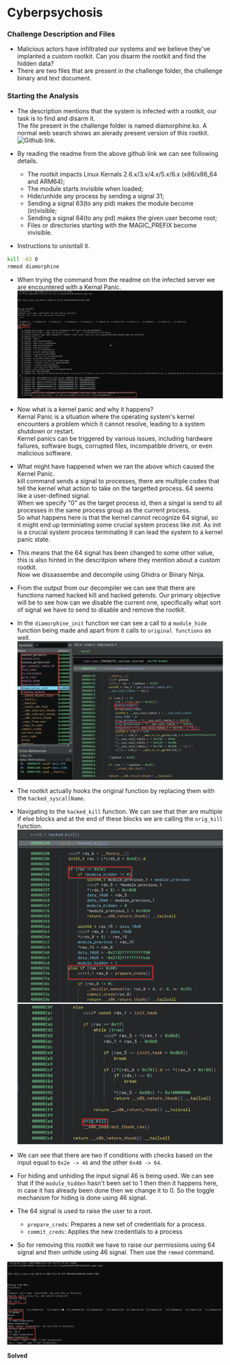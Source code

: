 # Cyberpsychosis

### Challenge Description and Files
- Malicious actors have infiltrated our systems and we believe they've implanted a custom rootkit. Can you disarm the rootkit and find the hidden data?
- There are two files that are present in the challenge folder, the challenge binary and text document.

### Starting the Analysis
- The description mentions that the system is infected with a rootkit, our task is to find and disarm it.\
The file present in the challenge folder is named diamorphine.ko. A normal web search shows an alerady present version of this rootkit. ![Github link](https://github.com/m0nad/Diamorphine).

- By reading the readme from the above github link we can see following details.
    - The rootkit impacts Linux Kernals 2.6.x/3.x/4.x/5.x/6.x (x86/x86_64 and ARM64);
    - The module starts invisible when loaded;
    - Hide/unhide any process by sending a signal 31;
    - Sending a signal 63(to any pid) makes the module become (in)visible;
    - Sending a signal 64(to any pid) makes the given user become root;
    - Files or directories starting with the MAGIC_PREFIX become invisible.

- Instructions to unisntall it.
```sh
kill -63 0
rmmod diamorphine
```

- When trying the command from the readme on the infected server we are encountered with a Kernal Panic.
![kernel Panic](kernel_panic.png)

- Now what is a kernel panic and why it happens?\
Kernal Panic is a situation where the operating system's kernel encounters a problem which it cannot resolve, leading to a system shutdown or restart.\
Kernel panics can be triggered by various issues, including hardware failures, software bugs, corrupted files, incompatible drivers, or even malicious software.

- What might have happened when we ran the above which caused the Kernel Panic.\
kill command sends a signal to processes, there are multiple codes that tell the kernel what action to take on the targetted process. 64 seems like a user-defined signal.\
When we specify "0" as the target process id, then a singal is send to all processes in the same process group as the current process.\
So what happens here is that the kernel cannot recognize 64 signal, so it might end up terminiating some crucial system process like *init*. As init is a crucial system process terminating it can lead the system to a kernel panic state.

- This means that the 64 signal has been changed to some other value, this is also hinted in the descritpion where they mention about a custom rootkit.\
Now we dissassembe and decompile using Ghidra or Binary Ninja.

- From the output from our decompiler we can see that there are functions named hacked kill and hacked getends. Our primary objective will be to see how can we disable the current one, specifically what sort of signal we have to send to disable and remove the rootkit.

- In the `diamorphine_init` function we can see a call to a `module_hide` function being made and apart from it calls to `original functions` as well.
![function and methods](updated_functions_and_hide_method.png)
- The rootkit actually hooks the original function by replacing them with the `hacked_syscallName`.

- Navigating to the `hacked_kill` function. We can see that ther are multiple if else blocks and at the end of these blocks we are calling the `orig_kill` function.
![hacked kill part 1](hacked_kill_part1.png)
![hacked kill part 2](hacked_kill_part2.png)

- We can see that there are two if conditions with checks based on the input equal to `0x2e -> 46` and the other `0x40 -> 64`.

- For hiding and unhiding the input signal 46 is being used. We can see that if the `module_hidden` hasn't been set to 1 then then it happens here, in case it has already been done then we change it to 0. So the toggle mechanism for hiding is done using 46 signal.

- The 64 signal is used to raise the user to a root.
    - `prepare_creds`: Prepares a new set of credentials for a process.
    - `commit_creds`: Applies the new credentials to a process

- So for removing this rootkit we have to raise our permissions using 64 signal and then unhide using 46 signal. Then use the `rmmod` command.

![solution](disarm_and_remove.png)

**Solved**